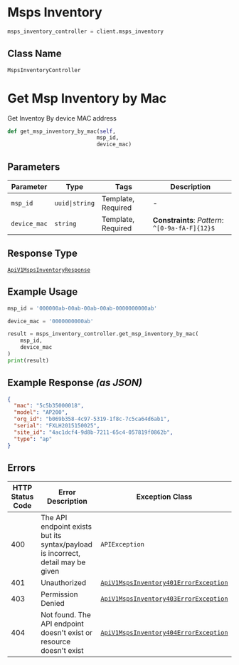 # Msps Inventory

```python
msps_inventory_controller = client.msps_inventory
```

## Class Name

`MspsInventoryController`


# Get Msp Inventory by Mac

Get Inventoy By device MAC address

```python
def get_msp_inventory_by_mac(self,
                            msp_id,
                            device_mac)
```

## Parameters

| Parameter | Type | Tags | Description |
|  --- | --- | --- | --- |
| `msp_id` | `uuid\|string` | Template, Required | - |
| `device_mac` | `string` | Template, Required | **Constraints**: *Pattern*: `^[0-9a-fA-F]{12}$` |

## Response Type

[`ApiV1MspsInventoryResponse`](../../doc/models/api-v1-msps-inventory-response.md)

## Example Usage

```python
msp_id = '000000ab-00ab-00ab-00ab-0000000000ab'

device_mac = '0000000000ab'

result = msps_inventory_controller.get_msp_inventory_by_mac(
    msp_id,
    device_mac
)
print(result)
```

## Example Response *(as JSON)*

```json
{
  "mac": "5c5b35000018",
  "model": "AP200",
  "org_id": "b069b358-4c97-5319-1f8c-7c5ca64d6ab1",
  "serial": "FXLH2015150025",
  "site_id": "4ac1dcf4-9d8b-7211-65c4-057819f0862b",
  "type": "ap"
}
```

## Errors

| HTTP Status Code | Error Description | Exception Class |
|  --- | --- | --- |
| 400 | The API endpoint exists but its syntax/payload is incorrect, detail may be given | `APIException` |
| 401 | Unauthorized | [`ApiV1MspsInventory401ErrorException`](../../doc/models/api-v1-msps-inventory-401-error-exception.md) |
| 403 | Permission Denied | [`ApiV1MspsInventory403ErrorException`](../../doc/models/api-v1-msps-inventory-403-error-exception.md) |
| 404 | Not found. The API endpoint doesn't exist or resource doesn't exist | [`ApiV1MspsInventory404ErrorException`](../../doc/models/api-v1-msps-inventory-404-error-exception.md) |

